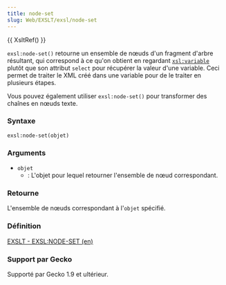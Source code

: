 ```yaml
---
title: node-set
slug: Web/EXSLT/exsl/node-set
---
```


{{ XsltRef() }}

`exsl:node-set()` retourne un ensemble de nœuds d'un fragment d'arbre résultant, qui correspond à ce qu'on obtient en regardant [`xsl:variable`](/fr/XSLT/variable) plutôt que son attribut `select` pour récupérer la valeur d'une variable. Ceci permet de traiter le XML créé dans une variable pour de le traiter en plusieurs étapes.

Vous pouvez également utiliser `exsl:node-set()` pour transformer des chaînes en nœuds texte.

### Syntaxe

```
exsl:node-set(objet)
```

### Arguments

- `objet`
  - : L'objet pour lequel retourner l'ensemble de nœud correspondant.

### Retourne

L'ensemble de nœuds correspondant à l'`objet` spécifié.

### Définition

[EXSLT - EXSL:NODE-SET (en)](http://www.exslt.org/regexp/functions/node-set/index.html)

### Support par Gecko

Supporté par Gecko 1.9 et ultérieur.
